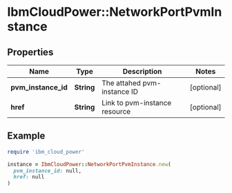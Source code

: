 # IbmCloudPower::NetworkPortPvmInstance

## Properties

| Name | Type | Description | Notes |
| ---- | ---- | ----------- | ----- |
| **pvm_instance_id** | **String** | The attahed pvm-instance ID | [optional] |
| **href** | **String** | Link to pvm-instance resource | [optional] |

## Example

```ruby
require 'ibm_cloud_power'

instance = IbmCloudPower::NetworkPortPvmInstance.new(
  pvm_instance_id: null,
  href: null
)
```

